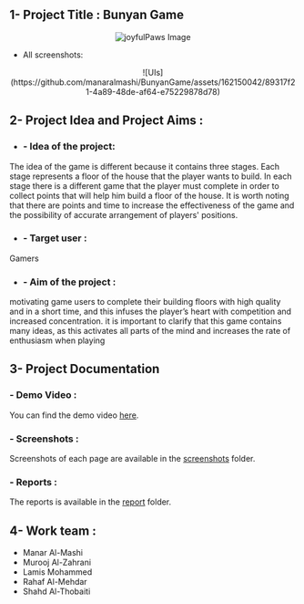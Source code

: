
## 1- Project Title : Bunyan Game
<p align="center">
  <img src="https://github.com/manaralmashi/BunyanGame/assets/162150042/49a600e0-97ef-4b17-a055-94cb6e8bd540" alt="joyfulPaws Image" />
</p>

- All screenshots:
<p align="center">
![UIs](https://github.com/manaralmashi/BunyanGame/assets/162150042/89317f21-4a89-48de-af64-e75229878d78)
</p>

## 2- Project Idea and Project Aims :
* ### - Idea of the project:
The idea of the game is different because it contains three stages. Each stage represents a floor of
the house that the player wants to build. In each stage there is a different game that the player
must complete in order to collect points that will help him build a floor of the house. It is worth
noting that there are points and time to increase the effectiveness of the game and the possibility
of accurate arrangement of players' positions.

* ### - Target user : 
Gamers

* ### - Aim of the project :
motivating game users to complete their building floors with high quality and in a short time, and
this infuses the player’s heart with competition and increased concentration. it is important to
clarify that this game contains many ideas, as this activates all parts of the mind and increases the
rate of enthusiasm when playing

## 3- Project Documentation
### - Demo Video :
You can find the demo video [here](./Demo_video).

### - Screenshots :
Screenshots of each page are available in the [screenshots](./screenshots) folder.

### - Reports :
The reports is available in the [report](./reports) folder.



## 4- Work team :
* Manar Al-Mashi 
* Murooj Al-Zahrani
* Lamis Mohammed 
* Rahaf Al-Mehdar 
* Shahd Al-Thobaiti
